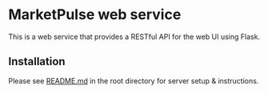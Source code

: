# MarketPulse web service

This is a web service that provides a RESTful API for the web UI using Flask.

## Installation

Please see [README.md](../README.md) in the root directory for server setup & instructions.
